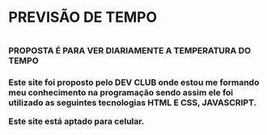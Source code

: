 <h1>PREVISÃO DE TEMPO<h1>

  
<h3>PROPOSTA É PARA VER DIARIAMENTE A TEMPERATURA DO TEMPO<h3>
<p>Este site foi proposto pelo DEV CLUB onde estou me formando meu conhecimento na programação sendo assim ele foi utilizado as seguintes tecnologias HTML E CSS, JAVASCRIPT.<p>
<p>Este site está aptado para celular.<p>
 
